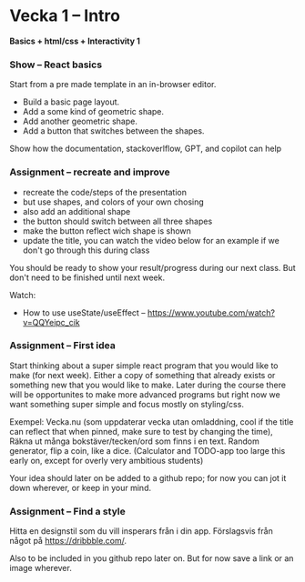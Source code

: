 # Vecka 1 – Intro

**Basics + html/css + Interactivity 1**

### Show – React basics

Start from a pre made template in an in-browser editor.

* Build a basic page layout.
* Add a some kind of geometric shape.
* Add another geometric shape.
* Add a button that switches between the shapes.

Show how the documentation, stackoverlflow, GPT, and copilot can help

### Assignment – recreate and improve

* recreate the code/steps of the presentation
* but use shapes, and colors of your own chosing
* also add an additional shape
* the button should switch between all three shapes
* make the button reflect wich shape is shown
* update the title, you can watch the video below for an example if we don't go through this during class

You should be ready to show your result/progress during our next class. But don't need to be finished until next week.

Watch:
* How to use useState/useEffect – https://www.youtube.com/watch?v=QQYeipc_cik

### Assignment – First idea

Start thinking about a super simple react program that you would like to make (for next week). Either a copy of something that already exists or something new that you would like to make. Later during the course there will be opportunites to make more advanced programs but right now we want something super simple and focus mostly on styling/css.

Exempel: Vecka.nu (som uppdaterar vecka utan omladdning, cool if the title can reflect that when pinned, make sure to test by changing the time), Räkna ut många bokstäver/tecken/ord som finns i en text. Random generator, flip a coin, like a dice. (Calculator and TODO-app too large this early on, except for overly very ambitious students)

Your idea should later on be added to a github repo; for now you can jot it down wherever, or keep in your mind.

### Assignment – Find a style

Hitta en designstil som du vill insperars från i din app. Förslagsvis från något på https://dribbble.com/.

Also to be included in you github repo later on. But for now save a link or an image wherever.

